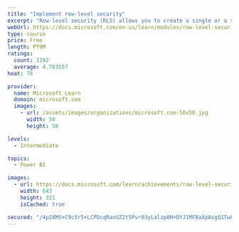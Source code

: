 ```yaml
---
title: "Implement row-level security"
excerpt: "Row-level security (RLS) allows you to create a single or a set of reports that targets data for a specific user. In this module, you will learn how to implement RLS by using either a static or dynamic method and how Microsoft Power BI simplifies testing RLS in Power BI Desktop and Power BI service."
webUrl: https://docs.microsoft.com/en-us/learn/modules/row-level-security-power-bi/
type: course
price: Free
length: PT9M
ratings:
  count: 1192
  average: 4.783557
heat: 76

provider:
  name: Microsoft Learn
  domain: microsoft.com
  images:
    - url: /assets/images/organizations/microsoft.com-50x50.jpg
      width: 50
      height: 50

levels:
  - Intermediate

topics:
  - Power BI

images:
  - url: https://docs.microsoft.com/learn/achievements/row-level-security-power-bi-social.png
    width: 643
    height: 321
    isCached: true

secured: "/4p28MS+C9c5r5+LCPDcqRanUZ2t5Pvr03yLalzp0N+DYJ1MFBaXpAsgQ1TwLbxRC9R+FlDEfH+PPYXL4JdgYnpGieL5jOpqh/rsZvUqkxuIRJnoDsFk5Uqd5BASxjvSDrnmV1Djko2vbMUFCQta0ftEn+ljNwaLLJbdptQ0TJ9m8e/1KrXguZQW/+atZqA8ltF8LPsG5ctnS/3AcUbYFq9cMG7minslZ9BysMdIgLf/jeIr92zvRE0IaEDmYJqUJLFdLmSLk1hMSJtepy79PHyZm5Sg1nudj28Hw7xTsNnK8+2bMMljEnsolgkea4pxhKjSPj5u86ulqDKAgAgaa/DRQjKlfI0gQydjSLRuJjHwLS4LKNlmdSoWyfEbb/hTX5IaBFOLEmC4kL10moEdBRCkq+FUmUnXlXMWe4AXsA8=;M1lI4rgDvpyAxlEbvKcshg=="
---
```


